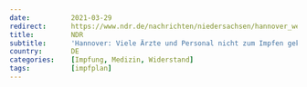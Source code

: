 ```yaml
---
date:          2021-03-29
redirect:      https://www.ndr.de/nachrichten/niedersachsen/hannover_weser-leinegebiet/Hannover-Zwei-Drittel-der-Aerzte-nicht-zum-Impfen-erschienen,corona7318.html
title:         NDR
subtitle:      'Hannover: Viele Ärzte und Personal nicht zum Impfen gekommen'
country:       DE
categories:    [Impfung, Medizin, Widerstand]
tags:          [impfplan]
---
```

